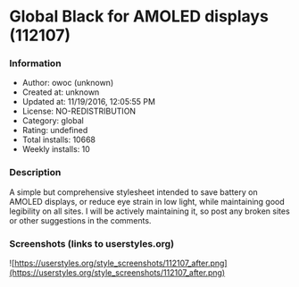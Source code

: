 # Global Black for AMOLED displays (112107)

### Information
- Author: owoc (unknown)
- Created at: unknown
- Updated at: 11/19/2016, 12:05:55 PM
- License: NO-REDISTRIBUTION
- Category: global
- Rating: undefined
- Total installs: 10668
- Weekly installs: 10


### Description
A simple but comprehensive stylesheet intended to save battery on AMOLED displays, or reduce eye strain in low light, while maintaining good legibility on all sites. I will be actively maintaining it, so post any broken sites or other suggestions in the comments.


### Screenshots (links to userstyles.org)
![https://userstyles.org/style_screenshots/112107_after.png](https://userstyles.org/style_screenshots/112107_after.png)


